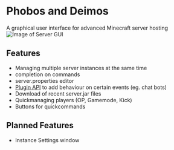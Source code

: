 # Phobos and Deimos
A graphical user interface for advanced Minecraft server hosting 
![Image of Server GUI](http://www.demus-intergalactical.net/sample.png)


Features
--------

* Managing multiple server instances at the same time
* completion on commands
* server.properties editor
* [Plugin API](/plugin_api.md "Plugin API") to add behaviour on certain events (eg. chat bots)
* Download of recent server.jar files
* Quickmanaging players (OP, Gamemode, Kick)
* Buttons for quickcommands


Planned Features
----------------

* Instance Settings window
